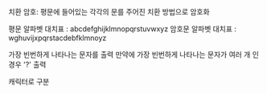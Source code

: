 
치환 암호: 평문에 들어있는 각각의 문를 주어진 치환 방법으로 암호화

평문 알파벳 대치표 : abcdefghijklmnopqrstuvwxyz
암호문 알파벳 대치표 : wghuvijxpqrstacdebfklmnoyz

가장 빈번하게 나타나는 문자를 출력
만약에 가장 빈번하게 나타나는 문자가 여러 개 인 경우 '?' 출력

캐릭터로 구분